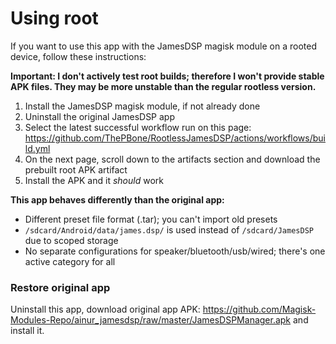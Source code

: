 # Using root

If you want to use this app with the JamesDSP magisk module on a rooted device, follow these instructions:

**Important: I don't actively test root builds; therefore I won't provide stable APK files. They may be more unstable than the regular rootless version.**

1. Install the JamesDSP magisk module, if not already done
2. Uninstall the original JamesDSP app
3. Select the latest successful workflow run on this page: https://github.com/ThePBone/RootlessJamesDSP/actions/workflows/build.yml
4. On the next page, scroll down to the artifacts section and download the prebuilt root APK artifact
5. Install the APK and it _should_ work

   

**This app behaves differently than the original app:**

* Different preset file format (.tar); you can't import old presets
* `/sdcard/Android/data/james.dsp/` is used instead of `/sdcard/JamesDSP` due to scoped storage
* No separate configurations for speaker/bluetooth/usb/wired; there's one active category for all

### Restore original app

Uninstall this app, download original app APK: https://github.com/Magisk-Modules-Repo/ainur_jamesdsp/raw/master/JamesDSPManager.apk and install it.
